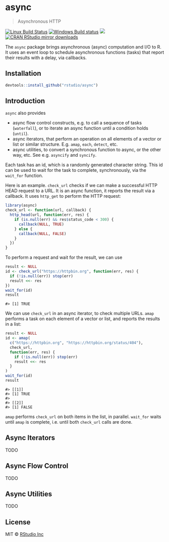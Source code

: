 


# async

> Asynchronous HTTP

[![Linux Build Status](https://travis-ci.org/rstudio/async.svg?branch=master)](https://travis-ci.org/rstudio/async)
[![Windows Build status](https://ci.appveyor.com/api/projects/status/github/rstudio/async?svg=true)](https://ci.appveyor.com/project/gaborcsardi/async)
[![](http://www.r-pkg.org/badges/version/async)](http://www.r-pkg.org/pkg/async)
[![CRAN RStudio mirror downloads](http://cranlogs.r-pkg.org/badges/async)](http://www.r-pkg.org/pkg/async)

The `async` package brings asynchronous (async) computation and I/O to R.
It uses an event loop to schedule asynchronous functions (tasks) that
report their results with a delay, via callbacks.

## Installation


```r
devtools::install_github("rstudio/async")
```

## Introduction

`async` also provides
* async flow control constructs, e.g. to call a sequence of tasks
  (`waterfall`), or to iterate an async function until a condition holds
  (`until`).
* async iterators, that perform an operation on all elements of a vector
  or list or similar structure. E.g. `amap`, `each`, `detect`, etc.
* async utilities, to convert a synchronous function to async, or the other
  way, etc. See e.g. `asyncify` and `syncify`.

Each task has an id, which is a randomly generated character string. This
id can be used to wait for the task to complete, synchronously, via the
`wait_for` function.

Here is an example. `check_url` checks if we can make a successful HTTP
HEAD request to a URL. It is an async function, it reports the result via
a callback. It uses `http_get` to perform the HTTP request:


```r
library(async)
check_url <- function(url, callback) {
  http_head(url, function(err, res) {
    if (is.null(err) && res$status_code < 300) {
      callback(NULL, TRUE)
    } else {
	  callback(NULL, FALSE)
	}
  })
}
```

To perform a request and wait for the result, we can use


```r
result <- NULL
id <- check_url("https://httpbin.org", function(err, res) {
  if (!is.null(err)) stop(err)
  result <<- res
})
wait_for(id)
result
```

```
#> [1] TRUE
```

We can use `check_url` in an async iterator, to check multiple URLs.
`amap` performs a task on each element of a vector or list, and reports
the results in a list:


```r
result <- NULL
id <- amap(
  c("https://httpbin.org", "https://httpbin.org/status/404"),
  check_url,
  function(err, res) {
    if (!is.null(err)) stop(err)
    result <<- res
  }
)
wait_for(id)
result
```

```
#> [[1]]
#> [1] TRUE
#> 
#> [[2]]
#> [1] FALSE
```

`amap` performs `check_url` on both items in the list, in parallel.
`wait_for` waits until `amap` is complete, i.e. until both `check_url`
calls are done.

## Async Iterators

TODO

## Async Flow Control

TODO

## Async Utilities

TODO

## License

MIT © [RStudio Inc](https://rstudio.com)
